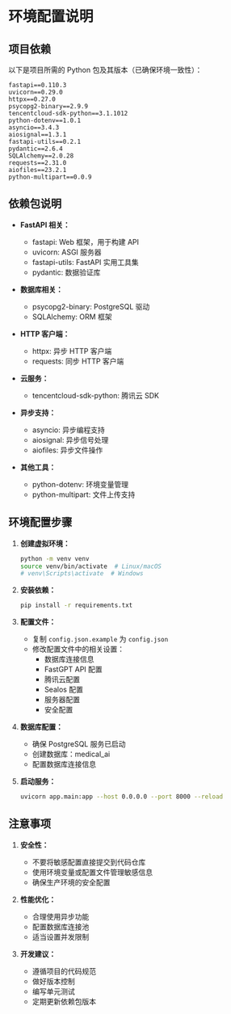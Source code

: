 # 环境配置说明

## 项目依赖

以下是项目所需的 Python 包及其版本（已确保环境一致性）：

```
fastapi==0.110.3
uvicorn==0.29.0
httpx==0.27.0
psycopg2-binary==2.9.9
tencentcloud-sdk-python==3.1.1012
python-dotenv==1.0.1
asyncio==3.4.3
aiosignal==1.3.1
fastapi-utils==0.2.1
pydantic==2.6.4
SQLAlchemy==2.0.28
requests==2.31.0
aiofiles==23.2.1
python-multipart==0.0.9
```

## 依赖包说明

* **FastAPI 相关：**
  - fastapi: Web 框架，用于构建 API
  - uvicorn: ASGI 服务器
  - fastapi-utils: FastAPI 实用工具集
  - pydantic: 数据验证库

* **数据库相关：**
  - psycopg2-binary: PostgreSQL 驱动
  - SQLAlchemy: ORM 框架

* **HTTP 客户端：**
  - httpx: 异步 HTTP 客户端
  - requests: 同步 HTTP 客户端

* **云服务：**
  - tencentcloud-sdk-python: 腾讯云 SDK

* **异步支持：**
  - asyncio: 异步编程支持
  - aiosignal: 异步信号处理
  - aiofiles: 异步文件操作

* **其他工具：**
  - python-dotenv: 环境变量管理
  - python-multipart: 文件上传支持

## 环境配置步骤

1. **创建虚拟环境：**
   ```bash
   python -m venv venv
   source venv/bin/activate  # Linux/macOS
   # venv\Scripts\activate  # Windows
   ```

2. **安装依赖：**
   ```bash
   pip install -r requirements.txt
   ```

3. **配置文件：**
   - 复制 `config.json.example` 为 `config.json`
   - 修改配置文件中的相关设置：
     * 数据库连接信息
     * FastGPT API 配置
     * 腾讯云配置
     * Sealos 配置
     * 服务器配置
     * 安全配置

4. **数据库配置：**
   - 确保 PostgreSQL 服务已启动
   - 创建数据库：medical_ai
   - 配置数据库连接信息

5. **启动服务：**
   ```bash
   uvicorn app.main:app --host 0.0.0.0 --port 8000 --reload
   ```

## 注意事项

1. **安全性：**
   - 不要将敏感配置直接提交到代码仓库
   - 使用环境变量或配置文件管理敏感信息
   - 确保生产环境的安全配置

2. **性能优化：**
   - 合理使用异步功能
   - 配置数据库连接池
   - 适当设置并发限制

3. **开发建议：**
   - 遵循项目的代码规范
   - 做好版本控制
   - 编写单元测试
   - 定期更新依赖包版本